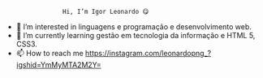                     Hi, I’m Igor Leonardo 😋
- 👀 I’m interested in  linguagens e programação e desenvolvimento web.
- 🌱 I’m currently learning gestão em tecnologia da informação e HTML 5, CSS3.
- 📫 How to reach me https://instagram.com/leonardopng_?igshid=YmMyMTA2M2Y=

<!---
Leonardotxt/Leonardotxt is a ✨ special ✨ repository because its `README.md` (this file) appears on your GitHub profile.
You can click the Preview link to take a look at your changes.
--->
